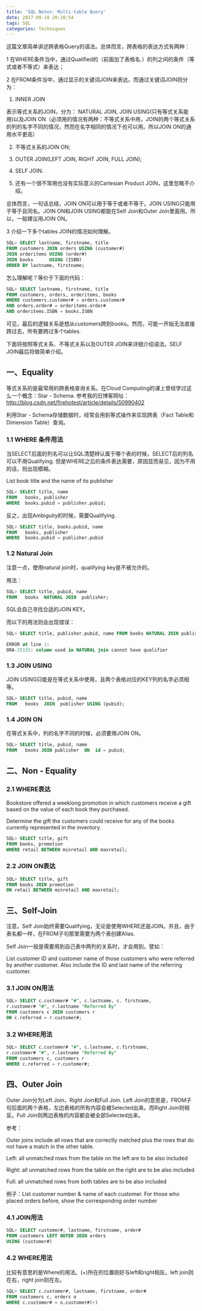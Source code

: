 ```yaml
---
title: 'SQL Notes: Multi-table Query'
date: 2017-09-18 20:28:54
tags: SQL
categories: Techniques
---
```


这篇文章简单讲述跨表格Query的语法。总体而言，跨表格的表达方式有两种：

1 在WHERE条件当中，通过Qualified的（前面加了表格名.）的列之间的条件（等式或者不等式）来表达；

2 在FROM条件当中，通过显示的关键词JOIN来表达。而通过关键词JOIN则分为：

1) INNER JOIN

表示等式关系的JOIN，分为：
NATURAL JOIN, JOIN USING(只有等式关系能用)以及JOIN ON（必须用的情况有两种：不等式关系中用，JOIN的两个等式关系的列的名字不同的情况，然而在名字相同的情况下也可以用。所以JOIN ON的通用水平更高）

2) 不等式关系的JOIN ON;

3) OUTER JOIN(LEFT JOIN, RIGHT JOIN, FULL JOIN); 

4) SELF JOIN. 

5) 还有一个很不常用也没有实际意义的Cartesian Product JOIN，这里忽略不介绍。

总体而言，一句话总结，JOIN ON可以用于等于或者不等于。JOIN USING只能用于等于且同名。JOIN ON和JOIN USING都能在Self Join和Outer Join里面用。所以，一般建议用JOIN ON。

3 介绍一下多个tables JOIN的情况如何理解。

```SQL
SQL> SELECT lastname, firstname, title
FROM customers JOIN orders USING (customer#)
JOIN orderitems USING (order#)
JOIN books      USING (ISBN)
ORDER BY lastname, firstname;
```

怎么理解呢？等价于下面的代码：

```SQL
SQL> SELECT lastname, firstname, title 
FROM customers, orders, orderitems, books 
WHERE customers.customer# = orders.customer# 
AND orders.order# = orderitems.order#
AND orderitems.ISBN = books.ISBN
```

可见，最后的逻辑关系是想从customers跨到books。然而，可能一开始无法直接跨过去，所有要跨过多个tables. 

下面将按照等式关系、不等式关系以及OUTER JOIN来详细介绍语法。SELF JOIN最后将做简单介绍。

## 一、Equality

等式关系的是最常用的跨表格查询关系。在Cloud Computing的课上曾经学过这么一个概念：Star - Schema. 参考我的旧博客网址：http://blog.csdn.net/firehotest/article/details/50990402

利用Star - Schema存储数据时，经常会用到等式操作来实现跨表（Fact Table和Dimension Table）查询。

### 1.1 WHERE 条件用法

当SELECT后面的列名可以让SQL清楚辨认属于哪个表的时候，SELECT后的列名可以不用Qualifying. 但是WHERE之后的条件表达需要，原因显而易见，因为不用的话，则出现模糊。

List book title and the name of its publisher

```SQL
SQL> SELECT title, name
FROM   books, publisher
WHERE  books.pubid = publisher.pubid;
```

反之，出现Ambiguity的时候，需要Qualifying. 

```SQL
SQL> SELECT title, books.pubid, name 
FROM   books, publisher 
WHERE  books.pubid = publisher.pubid
```

### 1.2 Natural Join

注意一点，使用natural join时，qualifying key是不被允许的。

用法：

```SQL
SQL> SELECT title, pubid, name 
FROM   books  NATURAL JOIN  publisher;
```
SQL会自己寻找合适的JOIN KEY。 

而以下的用法则会出现错误：

```SQL
SQL> SELECT title, publisher.pubid, name FROM books NATURAL JOIN publisher;

ERROR at line 1:
ORA-25155: column used in NATURAL join cannot have qualifier
```

### 1.3 JOIN USING

JOIN USING只能是在等式关系中使用，且两个表格对应的KEY列的名字必须相等。

```SQL
SQL> SELECT title, pubid, name 
FROM   books  JOIN  publisher USING (pubid);
```

### 1.4 JOIN ON

在等式关系中，列的名字不同的时候，必须要用JOIN ON。 

```SQL
SQL> SELECT title, pubid, name 
FROM   books JOIN publisher  ON  id = pubid;
```
## 二、Non - Equality

### 2.1 WHERE表达

Bookstore offered a weeklong promotion in which customers receive a gift based on the value of each book they purchased.

Determine the gift the customers could receive for any of the books currently represented in the inventory. 

```SQL
SQL> SELECT title, gift 
FROM books, promotion 
WHERE retail BETWEEN minretail AND maxretail;
```

### 2.2 JOIN ON表达

```SQL
SQL> SELECT title, gift 
FROM books JOIN promotion 
ON retail BETWEEN minretail AND maxretail;
```

## 三、Self-Join

注意，Self Join始终需要Qualifying，无论是使用WHERE还是JOIN。并且，由于表名都一样，在FROM子句那里需要为两个表创建Alias. 

Self Join一般是需要用到自己表中两列的关系时，才会用到。譬如：

List customer ID and customer name of those customers who were referred by another customer. Also include the ID and last name of the referring customer.

### 3.1 JOIN ON用法

```SQL
SQL> SELECT c.customer# "#", c.lastname, c. firstname, 
r.customer# "#", r.lastname "Referred By" 
FROM customers c JOIN customers r
ON c.referred = r.customer#;
```

### 3.2 WHERE用法

```SQL
SQL> SELECT c.customer# "#", c.lastname, c.firstname,
r.customer# "#", r.lastname "Referred By" 
FROM customers c, customers r
WHERE c.referred = r.customer#;
```

## 四、Outer Join

Outer Join分为Left Join，Right Join和Full Join. Left Join的意思是，FROM子句后面的两个表格，左边表格的所有内容会被Selected出来。而Right Join则相反。Full Join则两边表格的内容都会被全部Selected出来。

参考：

Outer joins include all rows that are correctly matched plus the rows that do not have a match in the other table. 

Left: all unmatched rows from the table on the left are to be also included

Right: all unmatched rows from the table on the right are to be also included

Full: all unmatched rows from both tables are to be also included

例子：List customer number & name of each customer. For those who placed orders before, show the corresponding order number

### 4.1 JOIN用法 

```SQL
SQL> SELECT customer#, lastname, firstname, order# 
FROM customers LEFT OUTER JOIN orders
USING (customer#)
```

### 4.2 WHERE用法

比较有意思的是Where的用法。(+)所在的位置刚好与left和right相反。left join则在右，right join则在左。

```SQL
SQL> SELECT c.customer#, lastname, firstname, order# 
FROM customers c, orders o
WHERE c.customer# = o.customer#(+)
```
